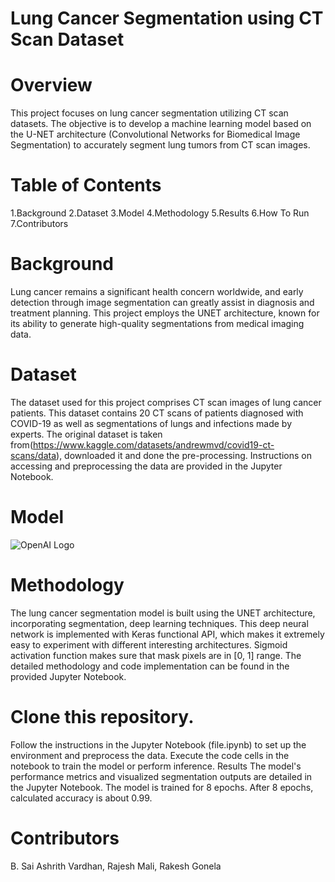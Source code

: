 # Lung Cancer Segmentation using CT Scan Dataset
# Overview
This project focuses on lung cancer segmentation utilizing CT scan datasets. The objective is to develop a machine learning model based on the U-NET architecture (Convolutional Networks for Biomedical Image Segmentation) to accurately segment lung tumors from CT scan images.

# Table of Contents
1.Background
2.Dataset
3.Model
4.Methodology
5.Results
6.How To Run
7.Contributors
# Background
Lung cancer remains a significant health concern worldwide, and early detection through image segmentation can greatly assist in diagnosis and treatment planning. This project employs the UNET architecture, known for its ability to generate high-quality segmentations from medical imaging data.

# Dataset
The dataset used for this project comprises CT scan images of lung cancer patients. This dataset contains 20 CT scans of patients diagnosed with COVID-19 as well as segmentations of lungs and infections made by experts. The original dataset is taken from(https://www.kaggle.com/datasets/andrewmvd/covid19-ct-scans/data), downloaded it and done the pre-processing. Instructions on accessing and preprocessing the data are provided in the Jupyter Notebook.

# Model
![OpenAI Logo](UNET.png)

# Methodology
The lung cancer segmentation model is built using the UNET architecture, incorporating segmentation, deep learning techniques. This deep neural network is implemented with Keras functional API, which makes it extremely easy to experiment with different interesting architectures. Sigmoid activation function makes sure that mask pixels are in [0, 1] range. The detailed methodology and code implementation can be found in the provided Jupyter Notebook.


# Clone this repository.
Follow the instructions in the Jupyter Notebook (file.ipynb) to set up the environment and preprocess the data.
Execute the code cells in the notebook to train the model or perform inference.
Results
The model's performance metrics and visualized segmentation outputs are detailed in the Jupyter Notebook. The model is trained for 8 epochs.
After 8 epochs, calculated accuracy is about 0.99.

# Contributors
B. Sai Ashrith Vardhan, Rajesh Mali, Rakesh Gonela

